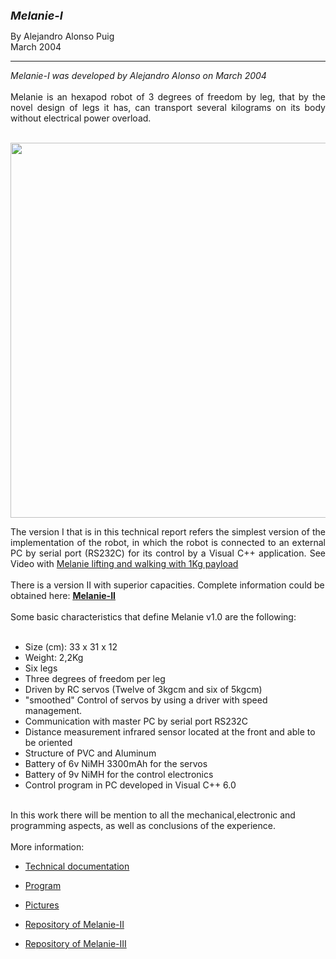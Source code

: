 <html>

<head>
<meta http-equiv="Content-Language" content="es">
<meta name="GENERATOR" content="Microsoft FrontPage 4.0">
<meta name="ProgId" content="FrontPage.Editor.Document">
</head>

<font size="4"><b><i>Melanie-I&nbsp;</i></b></font>
      <p>By Alejandro Alonso Puig<br>
      March 2004<br>
 
<hr>
<i>Melanie-I was developed by Alejandro Alonso on March 2004</i><br />
<br />
<div style="text-align: justify;">
Melanie is an hexapod robot of 3 degrees of freedom by leg, that by the novel design of legs it has, can transport several kilograms on its body without electrical power overload.</div>
<br />
<p align="center"><img border="0" src="http://2.bp.blogspot.com/-eZRr-Ntbdxw/UuOVIK8IDpI/AAAAAAAAJYs/BvNT9_0rnFI/s1600/melanie.jpg" width="600" ></p>
<div style="text-align: justify;">
The version I that is in this technical report refers the simplest version of the implementation of the robot, in which the robot is connected to an external PC by serial port (RS232C) for its control by a Visual C++ application. See Video with <a href="https://youtu.be/Z-d1kQu70TE">Melanie lifting and walking with 1Kg payload</a></div>
<br />
There is a version II with superior capacities. Complete information could be obtained here: <b><u><a href="http://automacomp.blogspot.com.es/2004/04/melanie-ii-robust-hexapod-robot-of-3.html">Melanie-II</a></u></b><br />
<br />
Some basic characteristics that define Melanie v1.0 are the following:<br />
</b><br />
<ul>
<li>Size (cm): 33 x 31 x 12&nbsp;</li>
<li>Weight: 2,2Kg</li>
<li>Six legs</li>
<li>Three degrees of freedom per leg</li>
<li>Driven by RC servos (Twelve of 3kgcm and six of 5kgcm)</li>
<li>"smoothed" Control of servos by using a driver with speed management.</li>
<li>Communication with master PC by serial port RS232C</li>
<li>Distance measurement infrared sensor located at the front and able to be oriented</li>
<li>Structure of PVC and Aluminum</li>
<li>Battery of 6v NiMH 3300mAh for the servos</li>
<li>Battery of 9v NiMH for the control electronics</li>
<li>Control program in PC developed in Visual C++ 6.0</li>
</b><br />
</ul>
In this work there will be mention to all the mechanical,electronic and programming aspects, as well as conclusions of the experience.
<br>
<br>
More information: <br>
<ul>
  <li><p align="justify"><a href="Documentation\melanie-I_doc_en.pdf">Technical documentation</a></li>
  <li><p align="justify"><a href="Melanie-I_Program">Program</a></li>
  <li><p align="justify"><a href="Media">Pictures</a></li>
  <li><p align="justify"><a href="https://github.com/aalonsopuig/Melanie-II_Hexapod_Robot.git">Repository of Melanie-II</a></li>
  <li><p align="justify"><a href="https://github.com/aalonsopuig/Melanie-III_Hexapod_Robot.git">Repository of Melanie-III</a></li>
</ul>

</body>

</html>
